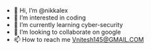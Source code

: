 - 👋 Hi, I’m @nikkalex
- 👀 I’m interested in coding
- 🌱 I’m currently learning cyber-security
- 💞️ I’m looking to collaborate on google
- 📫 How to reach me Vnitesh145@GMAIL.COM

<!---
nikkalex/nikkalex is a ✨ special ✨ repository because its `README.md` (this file) appears on your GitHub profile.
You can click the Preview link to take a look at your changes.
--->
